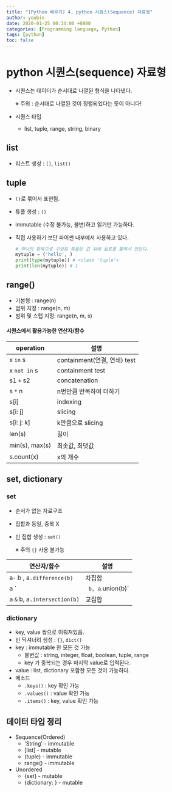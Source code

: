 ```yaml
---
title: "[Python 배우기] 4. python 시퀀스(Sequence) 자료형"
author: youbin
date: 2020-01-25 00:34:00 +0800
categories: [Programming language, Python]
tags: [python]
toc: false
---
```


# python 시퀀스(sequence) 자료형

- 시퀀스는 데이터가 순서대로 나열된 형식을 나타낸다.

  ※ 주의 : 순서대로 나열된 것이 정렬되었다는 뜻이 아니다!

- 시퀀스 타입

  - list, tuple, range, string, binary

## list

- 리스트 생성 : `[]`, `list()`

## tuple

- `()`로 묶어서 표현됨.

- 튜플 생성 : `()`

- immutable (수정 불가능, 불변)하고 읽기만 가능하다.

- 직접 사용하기 보단 파이썬 내부에서 사용하고 있다.

  ```python
  # 하나의 항목으로 구성된 튜플은 값 뒤에 쉼표를 붙여서 만든다.
  mytuple = ('hello', )
  print(type(mytuple)) # <class 'tuple'>
  print(len(mytuple)) # 1
  ```

## range()

- 기본형 : range(n)
- 범위 지정 : range(n, m)
- 범위 및 스텝 지정: range(n, m, s)

#### 시퀀스에서 활용가능한 연산자/함수

| operation      | 설명                         |
| -------------- | ---------------------------- |
| x `in` s       | containment(연결, 연쇄) test |
| x `not in` s   | containment test             |
| s1 `+` s2      | concatenation                |
| s `*` n        | n번만큼 반복하여 더하기      |
| s[i]           | indexing                     |
| s[i: j]        | slicing                      |
| s[i: j: k]     | k만큼으로 slicing            |
| len(s)         | 길이                         |
| min(s), max(s) | 최솟값, 최댓값               |
| s.count(x)     | x의 개수                     |

## set, dictionary

### set 

- 순서가 없는 자료구조

- 집합과 동일, 중복 X

- 빈 집합 생성 : `set()`

  ※ 주의 `{}` 사용 불가능

| 연산자/함수                  | 설명   |
| ---------------------------- | ------ |
| a`-` b , a`.difference(b)`   | 차집합 |
| a `|` b, a`.union(b)`        | 합집합 |
| a `&` b, a`.intersection(b)` | 교집합 |

### dictionary

- key, value 쌍으로 이뤄져있음.
- 빈 딕셔너리 생성 : `{}`, `dict()`
- key : immutable 한 모든 것 가능
  - 불변값 : string, integer, float, boolean, tuple, range
  - key 가 중복되는 경우 마지막 value로 입력된다.
- value : list, dictionary 포함한 모든 것이 가능하다.
- 메소드
  - `.keys()` : key 확인 가능
  - `.values()` : value 확인 가능
  - `.items()` : key, value 확인 가능

## 데이터 타입 정리

- Sequence(Ordered)
  - 'String' - immutable
  - [list] - mutable
  - (tuple) - immutable
  - range() - immutable
- Unordered
  - {set} - mutable
  - {dictionary: } - mutable



